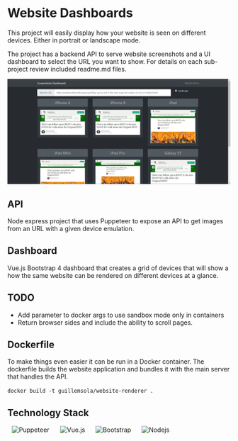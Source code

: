 # Website Dashboards

This project will easily display how your website is seen on different devices. Either in portrait or landscape mode.

The project has a backend API to serve website screenshots and a UI dashboard to select the URL you want to show. For details on each sub-project review included readme.md files.

![Website screenshot](sample.png)

## API

Node express project that uses Puppeteer to expose an API to get images from an URL with a given device emulation.

## Dashboard

Vue.js Bootstrap 4 dashboard that creates a grid of devices that will show a how the same website can be rendered on different devices at a glance.

## TODO

- Add parameter to docker args to use sandbox mode only in containers
- Return browser sides and include the ability to scroll pages.

## Dockerfile

To make things even easier it can be run in a Docker container. The dockerfile builds the website application and bundles it with the main server that handles the API.

`docker build -t guillemsola/website-renderer .`

## Technology Stack

<p float="left">
<img title="Puppeteer" src="https://developers.google.com/web/tools/images/puppeteer.png" alt="Puppeteer" width="75" hspace="10"/>
<img title="Vue.js" src="https://vuejs.org/images/logo.png" alt="Vue.js" width="110" hspace="10"/>
<img title="Bootstrap 4" src="https://upload.wikimedia.org/wikipedia/commons/e/ea/Boostrap_logo.svg" alt="Bootstrap" width="105" hspace="10"/>
<img title="Nodejs" src="https://nodejs.org/static/images/logos/nodejs-new-pantone-black.png" alt="Nodejs" width="180"  hspace="10"/>
</p>